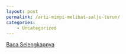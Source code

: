 ```yaml
---
layout: post
permalink: /arti-mimpi-melihat-salju-turun/
categories:
    - Uncategorized
---
```


[Baca Selengkapnya](/02)